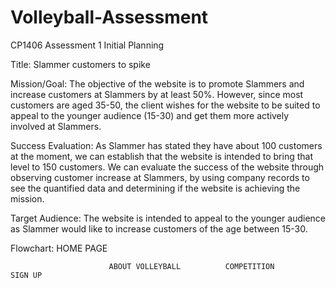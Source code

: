 # Volleyball-Assessment
CP1406 Assessment 1
Initial Planning

Title: Slammer customers to spike

Mission/Goal: 
The objective of the website is to promote Slammers and increase customers at Slammers by at least 50%. However, since most customers are aged 35-50, the client wishes for the website to be suited to appeal to the younger audience (15-30) and get them more actively involved at Slammers.

Success Evaluation:
As Slammer has stated they have about 100 customers at the moment, we can establish that the website is intended to bring that level to 150 customers. We can evaluate the success of the website through observing customer increase at Slammers, by using company records to see the quantified data and determining if the website is achieving the mission. 

Target Audience: 
The website is intended to appeal to the younger audience as Slammer would like to increase customers of the age between 15-30. 

Flowchart:                                           HOME PAGE 
                          
                          ABOUT VOLLEYBALL          COMPETITION          SIGN UP
                         
